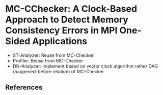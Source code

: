 # MC-CChecker: A Clock-Based Approach to Detect Memory Consistency Errors in MPI One-Sided Applications
- ST-Analyzer: Reuse from MC-Checker
- Profiler: Reuse from MC-Checker
- DN-Analyzer: Implement based on vector clock algorithm rather DAG (happened-before relation) of MC-Checker
## References
